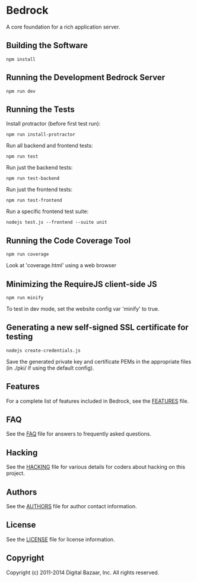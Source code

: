 Bedrock
=======

A core foundation for a rich application server.

Building the Software
---------------------

    npm install

Running the Development Bedrock Server
--------------------------------------

    npm run dev

Running the Tests
-----------------

Install protractor (before first test run):

    npm run install-protractor

Run all backend and frontend tests:

    npm run test

Run just the backend tests:

    npm run test-backend

Run just the frontend tests:

    npm run test-frontend

Run a specific frontend test suite:

    nodejs test.js --frontend --suite unit

Running the Code Coverage Tool
------------------------------

    npm run coverage

Look at 'coverage.html' using a web browser

Minimizing the RequireJS client-side JS
---------------------------------------

    npm run minify

To test in dev mode, set the website config var 'minify' to true.

Generating a new self-signed SSL certificate for testing
--------------------------------------------------------

    nodejs create-credentials.js

Save the generated private key and certificate PEMs in the appropriate files
(in ./pki/ if using the default config).

Features
-------

For a complete list of features included in Bedrock, see the [FEATURES][] file.

FAQ
---

See the [FAQ][] file for answers to frequently asked questions.

Hacking
-------

See the [HACKING][] file for various details for coders about
hacking on this project.

Authors
-------

See the [AUTHORS][] file for author contact information.

License
-------

See the [LICENSE][] file for license information.

Copyright
---------

Copyright (c) 2011-2014 Digital Bazaar, Inc. All rights reserved.

[AUTHORS]: AUTHORS.md
[FEATURES]: FEATURES.md
[HACKING]: HACKING.md
[FAQ]: FAQ.md
[LICENSE]: LICENSE.md
